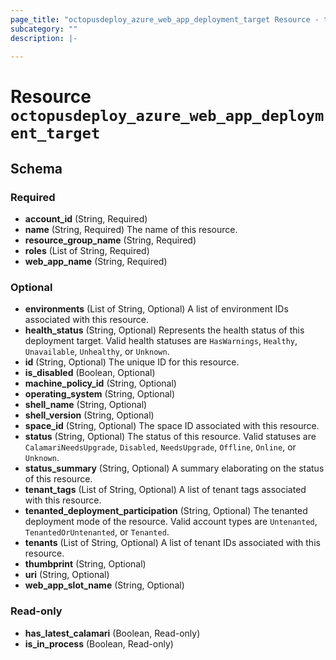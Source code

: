 ```yaml
---
page_title: "octopusdeploy_azure_web_app_deployment_target Resource - terraform-provider-octopusdeploy"
subcategory: ""
description: |-
  
---
```


# Resource `octopusdeploy_azure_web_app_deployment_target`





## Schema

### Required

- **account_id** (String, Required)
- **name** (String, Required) The name of this resource.
- **resource_group_name** (String, Required)
- **roles** (List of String, Required)
- **web_app_name** (String, Required)

### Optional

- **environments** (List of String, Optional) A list of environment IDs associated with this resource.
- **health_status** (String, Optional) Represents the health status of this deployment target. Valid health statuses are `HasWarnings`, `Healthy`, `Unavailable`, `Unhealthy`, or `Unknown`.
- **id** (String, Optional) The unique ID for this resource.
- **is_disabled** (Boolean, Optional)
- **machine_policy_id** (String, Optional)
- **operating_system** (String, Optional)
- **shell_name** (String, Optional)
- **shell_version** (String, Optional)
- **space_id** (String, Optional) The space ID associated with this resource.
- **status** (String, Optional) The status of this resource. Valid statuses are `CalamariNeedsUpgrade`, `Disabled`, `NeedsUpgrade`, `Offline`, `Online`, or `Unknown`.
- **status_summary** (String, Optional) A summary elaborating on the status of this resource.
- **tenant_tags** (List of String, Optional) A list of tenant tags associated with this resource.
- **tenanted_deployment_participation** (String, Optional) The tenanted deployment mode of the resource. Valid account types are `Untenanted`, `TenantedOrUntenanted`, or `Tenanted`.
- **tenants** (List of String, Optional) A list of tenant IDs associated with this resource.
- **thumbprint** (String, Optional)
- **uri** (String, Optional)
- **web_app_slot_name** (String, Optional)

### Read-only

- **has_latest_calamari** (Boolean, Read-only)
- **is_in_process** (Boolean, Read-only)


